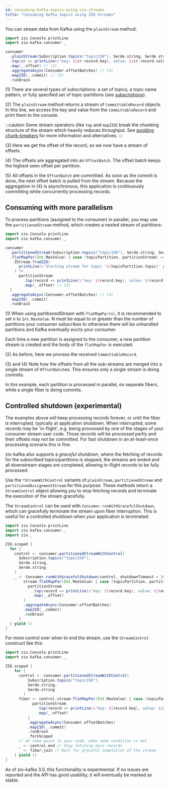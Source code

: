 ```yaml
---
id: consuming-kafka-topics-using-zio-streams
title: "Consuming Kafka topics using ZIO Streams"
---
```


You can stream data from Kafka using the `plainStream` method:

```scala
import zio.Console.printLine
import zio.kafka.consumer._

consumer
  .plainStream(Subscription.topics("topic150"), Serde.string, Serde.string) // (1)
  .tap(cr => printLine(s"key: ${cr.record.key}, value: ${cr.record.value}")) // (2)
  .map(_.offset) // (3)
  .aggregateAsync(Consumer.offsetBatches) // (4)
  .mapZIO(_.commit) // (5)
  .runDrain
```

(1) There are several types of subscriptions: a set of topics, a topic name pattern, or fully specified set of
topic-partitions (see [subscriptions](partition-assignment-and-offset-retrieval.md)).

(2) The `plainStream` method returns a stream of `CommittableRecord` objects. In this line, we access the key
and value from the `CommittableRecord` and print them to the console.

:::caution
Some stream operators (like `tap` and `mapZIO`) break the chunking structure of the stream which heavily reduces
throughput. See [avoiding chunk-breakers](avoiding-chunk-breakers.md) for more information and alternatives.
:::

(3) Here we get the offset of the record, so we now have a stream of offsets.

(4) The offsets are aggregated into an `OffsetBatch`. The offset batch keeps the highest seen offset per partition.

(5) All offsets in the `OffsetBatch` are committed. As soon as the commit is done, the next offset batch is pulled
from the stream. Because the aggregation in (4) is asynchronous, this application is continuously committing while
concurrently processing records.

## Consuming with more parallelism

To process partitions (assigned to the consumer) in parallel, you may use the `partitionedStream` method, which creates
a nested stream of partitions:

```scala
import zio.Console.printLine
import zio.kafka.consumer._

consumer
  .partitionedStream(Subscription.topics("topic150"), Serde.string, Serde.string)
  .flatMapPar(Int.MaxValue) { case (topicPartition, partitionStream) => // (1)
    ZStream.fromZIO(
      printLine(s"Starting stream for topic '${topicPartition.topic}' partition ${topicPartition.partition}")
    ) *>
      partitionStream
        .tap(record => printLine(s"key: ${record.key}, value: ${record.value}")) // (2)
        .map(_.offset) // (3)
  }
  .aggregateAsync(Consumer.offsetBatches) // (4)
  .mapZIO(_.commit)
  .runDrain
```

(1) When using partitionedStream with `flatMapPar(n)`, it is recommended to set n to `Int.MaxValue`. N must be equal to
or greater than the number of partitions your consumer subscribes to otherwise there will be unhandled partitions and
Kafka eventually evicts your consumer.

Each time a new partition is assigned to the consumer, a new partition stream is created and the body of the
`flatMapPar` is executed.

(2) As before, here we process the received `CommittableRecord`.

(3) and (4) Note how the offsets from all the sub-streams are merged into a single stream of `OffsetBatch`es. This
ensures only a single stream is doing commits.

In this example, each partition is processed in parallel, on separate fibers, while a single fiber is doing commits.

## Controlled shutdown (experimental)

The examples above will keep processing records forever, or until the fiber is interrupted, typically at application shutdown. When interrupted, some records may be 'in-flight', e.g. being processed by one of the stages of your consumer stream user code. Those records will be processed partly and their offsets may not be committed. For fast shutdown in an at-least-once processing scenario this is fine.

zio-kafka also supports a _graceful shutdown_, where the fetching of records for the subscribed topics/partitions is stopped, the streams are ended and all downstream stages are completed, allowing in-flight records to be fully processed.

Use the `*StreamWithControl` variants of `plainStream`, `partitionedStream` and `partitionedAssignmentStream` for this purpose. These methods return a `StreamControl` object allowing you to stop fetching records and terminate the execution of the stream gracefully.

The `StreamControl` can be used with `Consumer.runWithGracefulShutdown`, which can gracefully terminate the stream upon fiber interruption. This is useful for a controlled shutdown when your application is terminated:

```scala
import zio.Console.printLine
import zio.kafka.consumer._
import zio._

ZIO.scoped {
  for {
    control <- consumer.partitionedStreamWithControl(
      Subscription.topics("topic150"),
      Serde.string,
      Serde.string
    )
    _ <- Consumer.runWithGracefulShutdown(control, shutdownTimeout = 30.seconds) { stream =>
        stream.flatMapPar(Int.MaxValue) { case (topicPartition, partitionStream) =>
          partitionStream
            .tap(record => printLine(s"key: ${record.key}, value: ${record.value}"))
            .map(_.offset)
        }
        .aggregateAsync(Consumer.offsetBatches)
        .mapZIO(_.commit)
        .runDrain
      }
  } yield ()
}
```

For more control over when to end the stream, use the `StreamControl` construct like this:

```scala
import zio.Console.printLine
import zio.kafka.consumer._

ZIO.scoped {
    for {
      control <- consumer.partitionedStreamWithControl(
          Subscription.topics("topic150"),
          Serde.string,
          Serde.string
        )
      fiber <- control.stream.flatMapPar(Int.MaxValue) { case (topicPartition, partitionStream) =>
            partitionStream
              .tap(record => printLine(s"key: ${record.key}, value: ${record.value}"))
              .map(_.offset)
          }
          .aggregateAsync(Consumer.offsetBatches)
          .mapZIO(_.commit)
          .runDrain
          .forkScoped
      // At some point in your code, when some condition is met
      _ <- control.end // Stop fetching more records
      _ <- fiber.join // Wait for graceful completion of the stream
    } yield ()
}
```

As of zio-kafka 3.0, this functionality is experimental. If no issues are reported and the API has good usability, it will eventually be marked as stable.